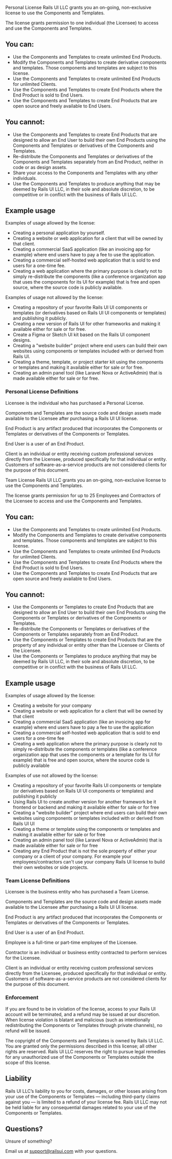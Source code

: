 Personal License
Rails UI LLC grants you an on-going, non-exclusive license to use the Components and Templates.

The license grants permission to one individual (the Licensee) to access and use the Components and Templates.

## You can:

- Use the Components and Templates to create unlimited End Products.
- Modify the Components and Templates to create derivative components and templates. Those components and templates are subject to this license.
- Use the Components and Templates to create unlimited End Products for unlimited Clients.
- Use the Components and Templates to create End Products where the End Product is sold to End Users.
- Use the Components and Templates to create End Products that are open source and freely available to End Users.

## You cannot:

- Use the Components and Templates to create End Products that are designed to allow an End User to build their own End Products using the Components and Templates or derivatives of the Components and Templates.
- Re-distribute the Components and Templates or derivatives of the Components and Templates separately from an End Product, neither in code or as design assets.
- Share your access to the Components and Templates with any other individuals.
- Use the Components and Templates to produce anything that may be deemed by Rails UI LLC, in their sole and absolute discretion, to be competitive or in conflict with the business of Rails UI LLC.

## Example usage

Examples of usage allowed by the license:

- Creating a personal application by yourself.
- Creating a website or web application for a client that will be owned by that client.
- Creating a commercial SaaS application (like an invoicing app for example) where end users have to pay a fee to use the application.
- Creating a commercial self-hosted web application that is sold to end users for a one-time fee.
- Creating a web application where the primary purpose is clearly not to simply re-distribute the components (like a conference organization app that uses the components for its UI for example) that is free and open source, where the source code is publicly available.

Examples of usage not allowed by the license:

- Creating a repository of your favorite Rails UI UI components or templates (or derivatives based on Rails UI UI components or templates) and publishing it publicly.
- Creating a new version of Rails UI for other frameworks and making it available either for sale or for free.
- Create a Figma or Sketch UI kit based on the Rails UI component designs.
- Creating a "website builder" project where end users can build their own websites using components or templates included with or derived from Rails UI.
- Creating a theme, template, or project starter kit using the components or templates and making it available either for sale or for free.
- Creating an admin panel tool (like Laravel Nova or ActiveAdmin) that is made available either for sale or for free.

### Personal License Definitions

Licensee is the individual who has purchased a Personal License.

Components and Templates are the source code and design assets made available to the Licensee after purchasing a Rails UI UI license.

End Product is any artifact produced that incorporates the Components or Templates or derivatives of the Components or Templates.

End User is a user of an End Product.

Client is an individual or entity receiving custom professional services directly from the Licensee, produced specifically for that individual or entity. Customers of software-as-a-service products are not considered clients for the purpose of this document.

Team License
Rails UI LLC grants you an on-going, non-exclusive license to use the Components and Templates.

The license grants permission for up to 25 Employees and Contractors of the Licensee to access and use the Components and Templates.

## You can:

- Use the Components and Templates to create unlimited End Products.
- Modify the Components and Templates to create derivative components and templates. Those components and templates are subject to this license.
- Use the Components and Templates to create unlimited End Products for unlimited Clients.
- Use the Components and Templates to create End Products where the End Product is sold to End Users.
- Use the Components and Templates to create End Products that are open source and freely available to End Users.

## You cannot:

- Use the Components or Templates to create End Products that are designed to allow an End User to build their own End Products using the Components or Templates or derivatives of the Components or Templates.
- Re-distribute the Components or Templates or derivatives of the Components or Templates separately from an End Product.
- Use the Components or Templates to create End Products that are the property of any individual or entity other than the Licensee or Clients of the Licensee.
- Use the Components or Templates to produce anything that may be deemed by Rails UI LLC, in their sole and absolute discretion, to be competitive or in conflict with the business of Rails UI LLC.

## Example usage

Examples of usage allowed by the license:

- Creating a website for your company
- Creating a website or web application for a client that will be owned by that client
- Creating a commercial SaaS application (like an invoicing app for example) where end users have to pay a fee to use the application
- Creating a commercial self-hosted web application that is sold to end users for a one-time fee
- Creating a web application where the primary purpose is clearly not to simply re-distribute the components or templates (like a conference organization app that uses the components or a template for its UI for example) that is free and open source, where the source code is publicly available

Examples of use not allowed by the license:

- Creating a repository of your favorite Rails UI components or template (or derivatives based on Rails UI UI components or templates) and publishing it publicly
- Using Rails UI to create another version for another framework be it frontend or backend and making it available either for sale or for free
- Creating a "website builder" project where end users can build their own websites using components or templates included with or derived from Rails UI UI
- Creating a theme or template using the components or templates and making it available either for sale or for free
- Creating an admin panel tool (like Laravel Nova or ActiveAdmin) that is made available either for sale or for free
- Creating any End Product that is not the sole property of either your company or a client of your company. For example your employees/contractors can't use your company Rails UI license to build their own websites or side projects.

### Team License Definitions

Licensee is the business entity who has purchased a Team License.

Components and Templates are the source code and design assets made available to the Licensee after purchasing a Rails UI UI license.

End Product is any artifact produced that incorporates the Components or Templates or derivatives of the Components or Templates.

End User is a user of an End Product.

Employee is a full-time or part-time employee of the Licensee.

Contractor is an individual or business entity contracted to perform services for the Licensee.

Client is an individual or entity receiving custom professional services directly from the Licensee, produced specifically for that individual or entity. Customers of software-as-a-service products are not considered clients for the purpose of this document.

### Enforcement

If you are found to be in violation of the license, access to your Rails UI account will be terminated, and a refund may be issued at our discretion. When license violation is blatant and malicious (such as intentionally redistributing the Components or Templates through private channels), no refund will be issued.

The copyright of the Components and Templates is owned by Rails UI LLC. You are granted only the permissions described in this license; all other rights are reserved. Rails UI LLC reserves the right to pursue legal remedies for any unauthorized use of the Components or Templates outside the scope of this license.

## Liability

Rails UI LLC’s liability to you for costs, damages, or other losses arising from your use of the Components or Templates — including third-party claims against you — is limited to a refund of your license fee. Rails UI LLC may not be held liable for any consequential damages related to your use of the Components or Templates.

## Questions?

Unsure of something?

Email us at [support@railsui.com](mailto:support@railsui.com) with your questions.
